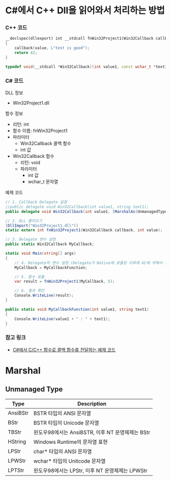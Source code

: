 # C#에서 C++ Dll을 읽어와서 처리하는 방법

### C++ 코드
```c++
__declspec(dllexport) int __stdcall fnWin32Project1(Win32Callback callback, int value)
{
    callback(value, L"test is good");
    return 42;
}

typedef void(__stdcall *Win32Callback)(int value1, const wchar_t *text1);
```

### C# 코드
DLL 정보
- Win32Project1.dll

함수 정보
- 리턴: int
- 함수 이름: fnWin32Project1
- 파라미터
   - Win32Callback 콜백 함수
   - int 값
- Win32Callback 함수
   - 리턴: void
   - 파라미터
      - int 값
      - wchar_t 문자열


예제 코드
```c#
// 1. Callback Delegate 설정
//public delegate void Win32Callback(int value1, string text1);
public delegate void Win32Callback(int value1, [MarshalAs(UnmanagedType.LPWStr)] string text1);

// 2. DLL 불러오기
[DllImport("Win32Project1.dll")]
static extern int fnWin32Project1(Win32Callback callback, int value);

// 3. Delegate 변수 설정
public static Win32Callback MyCallback;

static void Main(string[] args)
{
    // 4. Delegate의 변수 설정 (Delegate가 Native에 호출된 이후에 GC에 의해서 처리되는 이슈 방지)
    MyCallback = MyCallbackFunction;

    // 5. 함수 호출
    var result = fnWin32Project1(MyCallback, 5);

    // 6. 결과 확인
    Console.WriteLine(result);
}

public static void MyCallbackFunction(int value1, string text1)
{
    Console.WriteLine(value1 + " : " + text1);
}
```


### 참고 링크
- [C#에서 C/C++ 함수로 콜백 함수를 전달하는 예제 코드](https://www.sysnet.pe.kr/2/0/11099)


# Marshal
## Unmanaged Type
|Type|Description|
|--|--|
|AnsiBStr|BSTR 타입의 ANSI 문자열|
|BStr|BSTR 타입의 Unicode 문자열|
|TBStr|윈도우98에서는 AnsiBSTR, 이후 NT 운영체제는 BStr|
|HString|Windows Runtime의 문자열 표현|
|LPStr|char* 타입의 ANSI 문자열|
|LPWStr|wchar* 타입의 Unitcode 문자열|
|LPTStr|윈도우98에서는 LPStr, 이후 NT 운영체제는 LPWStr|
